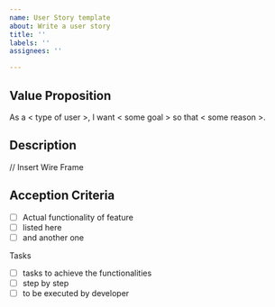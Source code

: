 ```yaml
---
name: User Story template
about: Write a user story
title: ''
labels: ''
assignees: ''

---
```


## Value Proposition
As a < type of user >, I want < some goal > so that < some reason >.

## Description
// Insert Wire Frame

## Acception Criteria
- [ ] Actual functionality of feature
- [ ] listed here
- [ ] and another one

Tasks
- [ ] tasks to achieve the functionalities
- [ ] step by step
- [ ] to be executed by developer
